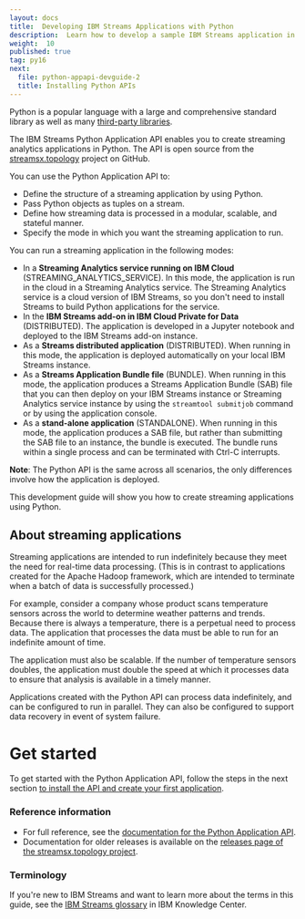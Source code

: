 ```yaml
---
layout: docs
title:  Developing IBM Streams Applications with Python
description:  Learn how to develop a sample IBM Streams application in Python by using the the Python Application API in the Topology Toolkit
weight:  10
published: true
tag: py16
next:
  file: python-appapi-devguide-2
  title: Installing Python APIs
---
```


Python is a popular language with a large and comprehensive standard library as well as many [third-party libraries](https://pypi.python.org).

The IBM Streams Python Application API enables you to create streaming analytics applications in Python. The API is open source from the [streamsx.topology](http://ibmstreams.github.io/streamsx.topology/) project on GitHub.

You can use the Python Application API to:

* Define the structure of a streaming application by using Python.
* Pass Python objects as tuples on a stream.
* Define how streaming data is processed in a modular, scalable, and stateful manner.
* Specify the mode in which you want the streaming application to run.

You can run a streaming application in the following modes:

* In a **Streaming Analytics service running on IBM Cloud** (STREAMING_ANALYTICS_SERVICE). In this mode, the application is run in the cloud in a Streaming Analytics service. The Streaming Analytics service is a cloud version of IBM Streams, so you don't need to install Streams to build Python applications for the service.
* In the **IBM Streams add-on in IBM Cloud Private for Data** (DISTRIBUTED). The application is developed in a Jupyter notebook and deployed to the IBM Streams add-on instance.
* As a **Streams distributed application** (DISTRIBUTED). When running in this mode, the application is deployed automatically on your local IBM Streams instance.
* As a **Streams Application Bundle file** (BUNDLE). When running in this mode, the application produces a Streams Application Bundle (SAB) file that you can then deploy on your IBM Streams instance or Streaming Analytics service instance by using the `streamtool submitjob` command or by using the application console.
* As a **stand-alone application** (STANDALONE).  When running in this mode, the application produces a SAB file, but rather than submitting the SAB file to an instance, the bundle is executed. The bundle runs within a single process and can be terminated with Ctrl-C interrupts.


**Note**: The Python API is the same across all scenarios, the only differences involve how the application is deployed.

This development guide will show you how to create streaming applications using Python.

## About streaming applications

Streaming applications are intended to run indefinitely because they meet the need for real-time data processing. (This is in contrast to applications created for the Apache Hadoop framework, which are intended to terminate when a batch of data is successfully processed.)

For example, consider a company whose product scans temperature sensors across the world to determine weather patterns and trends. Because there is always a temperature, there is a perpetual need to process data. The application that processes the data must be able to run for an indefinite amount of time.

The application must also be scalable. If the number of temperature sensors doubles, the application must double the speed at which it processes data to ensure that analysis is available in a timely manner.

Applications created with the Python API can process data indefinitely, and can be configured to run in parallel.  They can also be configured to support data recovery in event of system failure.

# Get started

To get started with the Python Application API, follow the steps in the next section [to install the API and create your first application](/streamsx.documentation/docs/python/1.6/python-appapi-devguide-2/).

### Reference information
* For full reference, see the [documentation for the Python Application API](https://streamsxtopology.readthedocs.io/en/stable/).
* Documentation for older releases is available on the [releases page of the streamsx.topology project](https://github.com/IBMStreams/streamsx.topology/releases).

### Terminology
If you're new to IBM Streams and want to learn more about the terms in this guide, see the [IBM Streams glossary](https://www.ibm.com/support/knowledgecenter/SSCRJU_4.3.0/com.ibm.streams.glossary.doc/doc/glossary_streams.html) in IBM Knowledge Center.
